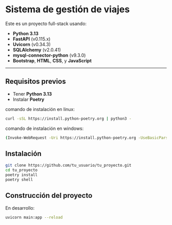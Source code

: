 
# Sistema de gestión de viajes

Este es un proyecto full-stack usando:

- **Python 3.13**
- **FastAPI** (v0.115.x)
- **Uvicorn** (v0.34.3)
- **SQLAlchemy** (v2.0.41)
- **mysql-connector-python** (v9.3.0)
- **Bootstrap**, **HTML**, **CSS**, y **JavaScript**

---

## Requisitos previos

- Tener **Python 3.13**
- Instalar **Poetry**

comando de instalación en linux:
```bash
curl -sSL https://install.python-poetry.org | python3 -
```
comando de instalación en windows:
```bash
(Invoke-WebRequest -Uri https://install.python-poetry.org -UseBasicParsing).Content | python -
```

## Instalación
```bash
git clone https://github.com/tu_usuario/tu_proyecto.git
cd tu_proyecto
poetry install
poetry shell        
```
## Construcción del proyecto

En desarrollo:
```bash
uvicorn main:app --reload
```
